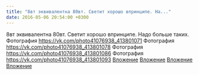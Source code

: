 ```yaml
---
title: "8вт эквивалентна 80вт. Светит хорошо впринципе. На..."
date: 2016-05-06 20:54:00 +0300
---
```


8вт эквивалентна 80вт. Светит хорошо впринципе. Надо больше таких.
Фотография
<a class="vk-attach" href="https://vk.com/photo41076938_413801071">https://vk.com/photo41076938_413801071</a>
Фотография
<a class="vk-attach" href="https://vk.com/photo41076938_413801078">https://vk.com/photo41076938_413801078</a>
Фотография
<a class="vk-attach" href="https://vk.com/photo41076938_413801086">https://vk.com/photo41076938_413801086</a>
Фотография
<a class="vk-attach" href="https://vk.com/photo41076938_413801093">https://vk.com/photo41076938_413801093</a>
<a class="vk-attach" href="https://vk.com/photo41076938_413801071">Вложение</a>
<a class="vk-attach" href="https://vk.com/photo41076938_413801078">Вложение</a>
<a class="vk-attach" href="https://vk.com/photo41076938_413801086">Вложение</a>
<a class="vk-attach" href="https://vk.com/photo41076938_413801093">Вложение</a>
